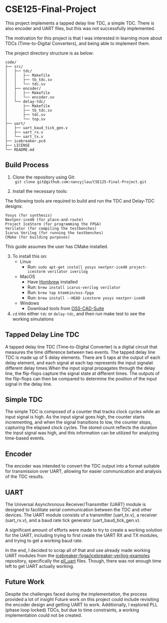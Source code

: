# CSE125-Final-Project

This project implements a tapped delay line TDC, a simple TDC.
There is also encoder and UART files, but this was not successfully implemented. 

The motivation for this project is that I was interested in learning more about TDCs (Time-to-Digital Converters), and being able to implement them. 

The project directory structure is as below:

```
code/
├── src/
│   ├── tdc/
│   │   ├── Makefile
│   │   ├── tb_tdc.sv
│   │   └── tdc.sv
│   ├── encoder/
│   │   ├── Makefile
│   │   └── encoder.sv
│   └── delay-tdc/
│       ├── Makefile
│       ├── tb_tdc.sv
│       ├── tdc.sv
│       └── top.sv
├── uart/
│   ├── uart_baud_tick_gen.v
│   ├── uart_rx.v
│   └── uart_tx.v
├── icebreaker.pcd
├── LICENSE
└── README.md
```

## Build Process

1. Clone the repository using Git:  
`` git clone git@github.com:nancyjlau/CSE125-Final-Project.git``

2. Install the necessary tools:

The following tools are required to build and run the TDC and Delay-TDC designs:

    Yosys (for synthesis)
    Nextpnr-ice40 (for place-and-route)
    Project IceStorm (for programming the FPGA)
    Verilator (for compiling the testbenches)
    Icarus Verilog (for running the testbenches)
    CMake (for building purposes)

This guide assumes the user has CMake installed.

3. To install this on:
    - Linux  
       - Run:   ```sudo apt-get install yosys nextpnr-ice40 project-icestorm verilator iverilog```
    - MacOS
      - Have [Hombrew](https://brew.sh/) installed
      - Run: ``brew install icarus-verilog verilator``
      - Run: ``brew tap ktemkin/oss-fpga``
      - Run: ``brew install --HEAD icestorm yosys nextpnr-ice40``
    - Windows
      - Download tools from [OSS-CAD-Suite](https://github.com/YosysHQ/oss-cad-suite-build#installation)
4. ``cd`` into either `tdc` or `delay-tdc`, and then run make test to see the working simulations
## Tapped Delay Line TDC
A tapped delay line TDC (Time-to-Digital Converter) is a digital circuit that measures the time difference between two events. The tapped delay line TDC is made up of 5 delay elements. There are 5 taps at the output of each delay element, and each signal at each tap represents the input signalat different delay times.When the input signal propagates through the delay line, the flip-flops capture the signal state at different times. The outputs of the flip-flops can then be compared to determine the position of the input signal in the delay line.

## Simple TDC
The simple TDC is composed of a counter that tracks clock cycles while an input signal is high. 
As the input signal goes high, the counter starts incrementing, and when the signal transitions to low, 
the counter stops, capturing the elapsed clock cycles. The stored count reflects the duration the input 
signal was high, and this information can be utilized for analyzing time-based events.

## Encoder

 The encoder was intended to convert the TDC output into a format suitable for transmission over UART, allowing for easier communication and analysis of the TDC results.

## UART

The Universal Asynchronous Receiver/Transmitter (UART) module is designed to facilitate serial communication between the TDC and other devices. The UART module consists of a transmitter (uart_tx.v), a receiver (uart_rx.v), and a baud rate tick generator (uart_baud_tick_gen.v). 

A significant amount of efforts were made to try to create a working solution for the UART, including trying to first create the UART RX and TX modules, and trying to get a working baud rate. 

In the end, I decided to scrap all of that and use already made working UART modules from the [icebreaker-fpga/icebreaker-verilog-examples](https://github.com/icebreaker-fpga/icebreaker-verilog-examples) repository, specifically the [pll_uart](https://github.com/icebreaker-fpga/icebreaker-verilog-examples/tree/main/icebreaker/pll_uart) files. Though, there was not enough time left to get UART actually working.


## Future Work
Despite the challenges faced during the implementation, the process provided a lot of insight  Future work on this project could include revisiting the encoder design and getting UART to work. Additionally, I explored PLL (phase loop locked) TDCs, but due to time constraints, a working implementation could not be created. 

